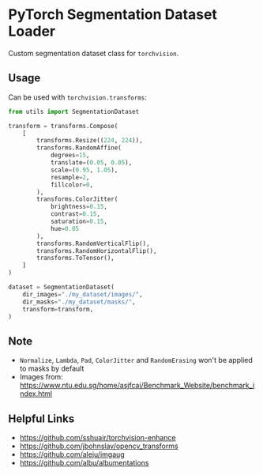 # PyTorch Segmentation Dataset Loader

Custom segmentation dataset class for `torchvision`.

## Usage

Can be used with `torchvision.transforms`:

``` python
from utils import SegmentationDataset

transform = transforms.Compose(
    [
        transforms.Resize((224, 224)),
        transforms.RandomAffine(
            degrees=15,
            translate=(0.05, 0.05),
            scale=(0.95, 1.05),
            resample=2,
            fillcolor=0,
        ),
        transforms.ColorJitter(
            brightness=0.15,
            contrast=0.15,
            saturation=0.15,
            hue=0.05
        ),
        transforms.RandomVerticalFlip(),
        transforms.RandomHorizontalFlip(),
        transforms.ToTensor(),
    ]
)

dataset = SegmentationDataset(
    dir_images="./my_dataset/images/",
    dir_masks="./my_dataset/masks/",
    transform=transform,
)
```

## Note

- `Normalize`, `Lambda`, `Pad`, `ColorJitter` and `RandomErasing` won't be applied to masks by default
- Images from: https://www.ntu.edu.sg/home/asjfcai/Benchmark_Website/benchmark_index.html

## Helpful Links

- https://github.com/sshuair/torchvision-enhance
- https://github.com/jbohnslav/opencv_transforms
- https://github.com/aleju/imgaug
- https://github.com/albu/albumentations
